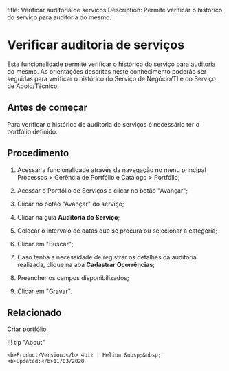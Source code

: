 title: Verificar auditoria de serviços
Description: Permite verificar o histórico do serviço para auditoria do mesmo.
# Verificar auditoria de serviços

Esta funcionalidade permite verificar o histórico do serviço para auditoria do mesmo. As orientações descritas neste conhecimento poderão ser seguidas para verificar o histórico do Serviço de Negócio/TI e do Serviço de Apoio/Técnico.

Antes de começar
--------------------

Para verificar o histórico de auditoria de serviços é necessário ter o portfólio
definido.

Procedimento
----------------

1.  Acessar a funcionalidade através da navegação no menu principal Processos \>
    Gerência de Portfólio e Catálogo \> Portfólio;

2.  Acessar o Portfólio de Serviços e clicar no botão "Avançar";

3.  Clicar no botão "Avançar" do serviço;

4.  Clicar na guia **Auditoria do Serviço**;

5.  Colocar o intervalo de datas que se procura ou selecionar a categoria;

6.  Clicar em "Buscar";

7.  Caso tenha a necessidade de registrar os detalhes da auditoria realizada,
    clique na aba **Cadastrar Ocorrências**;

8.  Preencher os campos disponibilizados;

9.  Clicar em "Gravar".

Relacionado
---------------

[Criar portfólio](/pt-br/4biz-helium/processes/portfolio-and-catalog/use/create-the-portfolio.html)

<!-- <i class='fa fa-youtube-play  fa-2x' style='color:#97ce17;vertical-align: middle;'> </i> [Video Library](https://www.youtube.com/playlist?list=PLB5qK2uzf2RNuLck4D45CohnoacGmsTys)'
-->
!!! tip "About"

    <b>Product/Version:</b> 4biz | Helium &nbsp;&nbsp;
    <b>Updated:</b>11/03/2020
